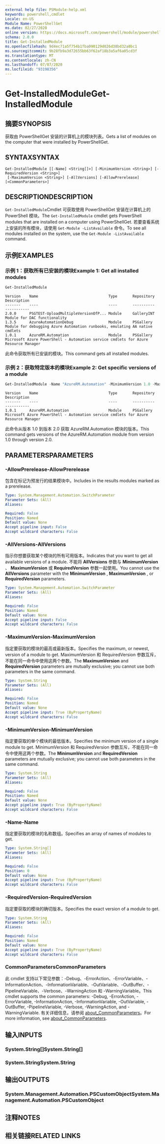 ```yaml
---
external help file: PSModule-help.xml
keywords: powershell,cmdlet
Locale: en-US
Module Name: PowerShellGet
ms.date: 02/27/2020
online version: https://docs.microsoft.com/powershell/module/powershellget/get-installedmodule?view=powershell-7.1&WT.mc_id=ps-gethelp
schema: 2.0.0
title: Get-InstalledModule
ms.openlocfilehash: 9d4ec71a5f754b1fba090129d026d38bd32a8bc1
ms.sourcegitcommit: 9b28fb9a3d72655bb63f62af18b3a5af6a05cd3f
ms.translationtype: MT
ms.contentlocale: zh-CN
ms.lasthandoff: 07/07/2020
ms.locfileid: "93198356"
---
```

# <span data-ttu-id="5c340-103">Get-InstalledModule</span><span class="sxs-lookup"><span data-stu-id="5c340-103">Get-InstalledModule</span></span>

## <span data-ttu-id="5c340-104">摘要</span><span class="sxs-lookup"><span data-stu-id="5c340-104">SYNOPSIS</span></span>
<span data-ttu-id="5c340-105">获取由 PowerShellGet 安装的计算机上的模块列表。</span><span class="sxs-lookup"><span data-stu-id="5c340-105">Gets a list of modules on the computer that were installed by PowerShellGet.</span></span>

## <span data-ttu-id="5c340-106">SYNTAX</span><span class="sxs-lookup"><span data-stu-id="5c340-106">SYNTAX</span></span>

```
Get-InstalledModule [[-Name] <String[]>] [-MinimumVersion <String>] [-RequiredVersion <String>]
 [-MaximumVersion <String>] [-AllVersions] [-AllowPrerelease] [<CommonParameters>]
```

## <span data-ttu-id="5c340-107">DESCRIPTION</span><span class="sxs-lookup"><span data-stu-id="5c340-107">DESCRIPTION</span></span>

<span data-ttu-id="5c340-108">`Get-InstalledModule`Cmdlet 可获取使用 PowerShellGet 安装在计算机上的 PowerShell 模块。</span><span class="sxs-lookup"><span data-stu-id="5c340-108">The `Get-InstalledModule` cmdlet gets PowerShell modules that are installed on a computer using PowerShellGet.</span></span> <span data-ttu-id="5c340-109">若要查看系统上安装的所有模块，请使用 `Get-Module -ListAvailable` 命令。</span><span class="sxs-lookup"><span data-stu-id="5c340-109">To see all modules installed on the system, use the `Get-Module -ListAvailable` command.</span></span>

## <span data-ttu-id="5c340-110">示例</span><span class="sxs-lookup"><span data-stu-id="5c340-110">EXAMPLES</span></span>

### <span data-ttu-id="5c340-111">示例 1：获取所有已安装的模块</span><span class="sxs-lookup"><span data-stu-id="5c340-111">Example 1: Get all installed modules</span></span>

```powershell
Get-InstalledModule
```

```Output
Version    Name                                Type       Repository     Description
-------    ----                                ----       ----------     -----------
2.0.0      PSGTEST-UploadMultipleVersionOfP... Module     GalleryINT     Module for DAC functionality
1.3.5      AzureAutomationDebug                Module     PSGallery      Module for debugging Azure Automation runbooks, emulating AA native cmdlets
1.0.1      AzureRM.Automation                  Module     PSGallery      Microsoft Azure PowerShell - Automation service cmdlets for Azure Resource Manager
```

<span data-ttu-id="5c340-112">此命令获取所有已安装的模块。</span><span class="sxs-lookup"><span data-stu-id="5c340-112">This command gets all installed modules.</span></span>

### <span data-ttu-id="5c340-113">示例 2：获取特定版本的模块</span><span class="sxs-lookup"><span data-stu-id="5c340-113">Example 2: Get specific versions of a module</span></span>

```powershell
Get-InstalledModule -Name "AzureRM.Automation" -MinimumVersion 1.0 -MaximumVersion 2.0
```

```Output
Version    Name                                Type       Repository     Description
-------    ----                                ----       ----------     -----------
1.0.1      AzureRM.Automation                  Module     PSGallery      Microsoft Azure PowerShell - Automation service cmdlets for Azure Resource Manager
```

<span data-ttu-id="5c340-114">此命令从版本 1.0 到版本 2.0 获取 AzureRM.Automation 模块的版本。</span><span class="sxs-lookup"><span data-stu-id="5c340-114">This command gets versions of the AzureRM.Automation module from version 1.0 through version 2.0.</span></span>

## <span data-ttu-id="5c340-115">PARAMETERS</span><span class="sxs-lookup"><span data-stu-id="5c340-115">PARAMETERS</span></span>

### <span data-ttu-id="5c340-116">-AllowPrerelease</span><span class="sxs-lookup"><span data-stu-id="5c340-116">-AllowPrerelease</span></span>

<span data-ttu-id="5c340-117">包含在标记为预发行的结果模块中。</span><span class="sxs-lookup"><span data-stu-id="5c340-117">Includes in the results modules marked as a prerelease.</span></span>

```yaml
Type: System.Management.Automation.SwitchParameter
Parameter Sets: (All)
Aliases:

Required: False
Position: Named
Default value: None
Accept pipeline input: False
Accept wildcard characters: False
```

### <span data-ttu-id="5c340-118">-AllVersions</span><span class="sxs-lookup"><span data-stu-id="5c340-118">-AllVersions</span></span>

<span data-ttu-id="5c340-119">指示你想要获取某个模块的所有可用版本。</span><span class="sxs-lookup"><span data-stu-id="5c340-119">Indicates that you want to get all available versions of a module.</span></span>
<span data-ttu-id="5c340-120">不能将 **AllVersions** 参数与 **MinimumVersion** 、 **MaximumVersion** 或 **RequiredVersion** 参数一起使用。</span><span class="sxs-lookup"><span data-stu-id="5c340-120">You cannot use the **AllVersions** parameter with the **MinimumVersion** , **MaximumVersion** , or **RequiredVersion** parameters.</span></span>

```yaml
Type: System.Management.Automation.SwitchParameter
Parameter Sets: (All)
Aliases:

Required: False
Position: Named
Default value: None
Accept pipeline input: False
Accept wildcard characters: False
```

### <span data-ttu-id="5c340-121">-MaximumVersion</span><span class="sxs-lookup"><span data-stu-id="5c340-121">-MaximumVersion</span></span>

<span data-ttu-id="5c340-122">指定要获取的模块的最高或最新版本。</span><span class="sxs-lookup"><span data-stu-id="5c340-122">Specifies the maximum, or newest, version of a module to get.</span></span> <span data-ttu-id="5c340-123">MaximumVersion  和 RequiredVersion  参数互斥，不能在同一命令中使用这两个参数。</span><span class="sxs-lookup"><span data-stu-id="5c340-123">The **MaximumVersion** and **RequiredVersion** parameters are mutually exclusive; you cannot use both parameters in the same command.</span></span>

```yaml
Type: System.String
Parameter Sets: (All)
Aliases:

Required: False
Position: Named
Default value: None
Accept pipeline input: True (ByPropertyName)
Accept wildcard characters: False
```

### <span data-ttu-id="5c340-124">-MinimumVersion</span><span class="sxs-lookup"><span data-stu-id="5c340-124">-MinimumVersion</span></span>

<span data-ttu-id="5c340-125">指定要获取的单个模块的最低版本。</span><span class="sxs-lookup"><span data-stu-id="5c340-125">Specifies the minimum version of a single module to get.</span></span> <span data-ttu-id="5c340-126">MinimumVersion  和 RequiredVersion  参数互斥，不能在同一命令中使用这两个参数。</span><span class="sxs-lookup"><span data-stu-id="5c340-126">The **MinimumVersion** and **RequiredVersion** parameters are mutually exclusive; you cannot use both parameters in the same command.</span></span>

```yaml
Type: System.String
Parameter Sets: (All)
Aliases:

Required: False
Position: Named
Default value: None
Accept pipeline input: True (ByPropertyName)
Accept wildcard characters: False
```

### <span data-ttu-id="5c340-127">-Name</span><span class="sxs-lookup"><span data-stu-id="5c340-127">-Name</span></span>

<span data-ttu-id="5c340-128">指定要获取的模块的名称数组。</span><span class="sxs-lookup"><span data-stu-id="5c340-128">Specifies an array of names of modules to get.</span></span>

```yaml
Type: System.String[]
Parameter Sets: (All)
Aliases:

Required: False
Position: 0
Default value: None
Accept pipeline input: True (ByPropertyName)
Accept wildcard characters: False
```

### <span data-ttu-id="5c340-129">-RequiredVersion</span><span class="sxs-lookup"><span data-stu-id="5c340-129">-RequiredVersion</span></span>

<span data-ttu-id="5c340-130">指定要获取的模块的确切版本。</span><span class="sxs-lookup"><span data-stu-id="5c340-130">Specifies the exact version of a module to get.</span></span>

```yaml
Type: System.String
Parameter Sets: (All)
Aliases:

Required: False
Position: Named
Default value: None
Accept pipeline input: True (ByPropertyName)
Accept wildcard characters: False
```

### <span data-ttu-id="5c340-131">CommonParameters</span><span class="sxs-lookup"><span data-stu-id="5c340-131">CommonParameters</span></span>

<span data-ttu-id="5c340-132">此 cmdlet 支持以下常见参数：-Debug、-ErrorAction、-ErrorVariable、-InformationAction、-InformationVariable、-OutVariable、-OutBuffer、-PipelineVariable、-Verbose、-WarningAction 和 -WarningVariable。</span><span class="sxs-lookup"><span data-stu-id="5c340-132">This cmdlet supports the common parameters: -Debug, -ErrorAction, -ErrorVariable, -InformationAction, -InformationVariable, -OutVariable, -OutBuffer, -PipelineVariable, -Verbose, -WarningAction, and -WarningVariable.</span></span> <span data-ttu-id="5c340-133">有关详细信息，请参阅 [about_CommonParameters](../Microsoft.PowerShell.Core/About/about_CommonParameters.md)。</span><span class="sxs-lookup"><span data-stu-id="5c340-133">For more information, see [about_CommonParameters](../Microsoft.PowerShell.Core/About/about_CommonParameters.md).</span></span>

## <span data-ttu-id="5c340-134">输入</span><span class="sxs-lookup"><span data-stu-id="5c340-134">INPUTS</span></span>

### <span data-ttu-id="5c340-135">System.String[]</span><span class="sxs-lookup"><span data-stu-id="5c340-135">System.String[]</span></span>

### <span data-ttu-id="5c340-136">System.String</span><span class="sxs-lookup"><span data-stu-id="5c340-136">System.String</span></span>

## <span data-ttu-id="5c340-137">输出</span><span class="sxs-lookup"><span data-stu-id="5c340-137">OUTPUTS</span></span>

### <span data-ttu-id="5c340-138">System.Management.Automation.PSCustomObject</span><span class="sxs-lookup"><span data-stu-id="5c340-138">System.Management.Automation.PSCustomObject</span></span>

## <span data-ttu-id="5c340-139">注释</span><span class="sxs-lookup"><span data-stu-id="5c340-139">NOTES</span></span>

## <span data-ttu-id="5c340-140">相关链接</span><span class="sxs-lookup"><span data-stu-id="5c340-140">RELATED LINKS</span></span>

